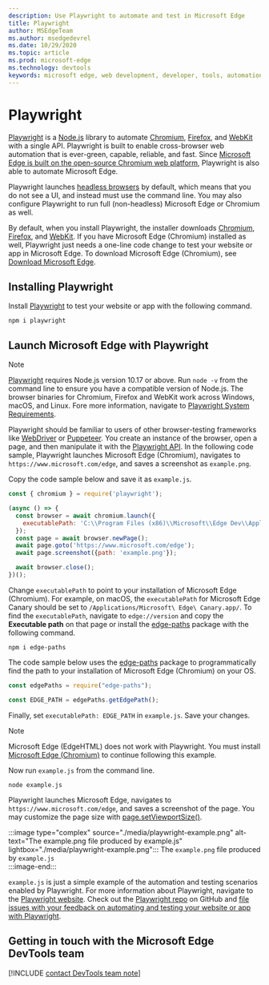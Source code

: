 ```yaml
---
description: Use Playwright to automate and test in Microsoft Edge
title: Playwright
author: MSEdgeTeam
ms.author: msedgedevrel
ms.date: 10/29/2020
ms.topic: article
ms.prod: microsoft-edge
ms.technology: devtools
keywords: microsoft edge, web development, developer, tools, automation, test, playwright, node, javascript, npm
---
```


# Playwright  

[Playwright][PlaywrightMain] is a [Node.js][NodejsMain] library to automate [Chromium][ChromiumHome], [Firefox][FirefoxMain], and [WebKit][WebKitMain] with a single API.  Playwright is built to enable cross-browser web automation that is ever-green, capable, reliable, and fast.  Since [Microsoft Edge is built on the open-source Chromium web platform][MicrosoftBlogsWindowsExperience20181206], Playwright is also able to automate Microsoft Edge.  

Playwright launches [headless browsers][WikiHeadlessBrowser] by default, which means that you do not see a UI, and instead must use the command line.  You may also configure Playwright to run full \(non-headless\) Microsoft Edge or Chromium as well.  

By default, when you install Playwright, the installer downloads [Chromium][ChromiumHome], [Firefox][FirefoxMain], and [WebKit][WebKitMain].  If you have Microsoft Edge \(Chromium\) installed as well, Playwright just needs a one-line code change to test your website or app in Microsoft Edge.  To download Microsoft Edge \(Chromium\), see [Download Microsoft Edge][MicrosoftEdgeDownload].  

## Installing Playwright  

Install [Playwright][PlaywrightMain] to test your website or app with the following command.  

```shell
npm i playwright
```  

## Launch Microsoft Edge with Playwright

> [!NOTE]
> [Playwright][PlaywrightMain] requires Node.js version 10.17 or above. Run `node -v` from the command line to ensure you have a compatible version of Node.js.  The browser binaries for Chromium, Firefox and WebKit work across Windows, macOS, and Linux. Fore more information, navigate to [Playwright System Requirements][PlaywrightSystemRequirements].  

Playwright should be familiar to users of other browser-testing frameworks like [WebDriver][WebDriverChromiumMain] or [Puppeteer][PuppeteerMain].  You create an instance of the browser, open a page, and then manipulate it with the [Playwright API][PlaywrightAPIReference].  In the following code sample, Playwright launches Microsoft Edge \(Chromium\), navigates to `https://www.microsoft.com/edge`, and saves a screenshot as `example.png`.  

Copy the code sample below and save it as `example.js`.  

```javascript
const { chromium } = require('playwright');

(async () => {
  const browser = await chromium.launch({
    executablePath: 'C:\\Program Files (x86)\\Microsoft\\Edge Dev\\Application\\msedge.exe'
  });
  const page = await browser.newPage();
  await page.goto('https://www.microsoft.com/edge');
  await page.screenshot({path: 'example.png'});

  await browser.close();
})();
```  

Change `executablePath` to point to your installation of Microsoft Edge \(Chromium\).  For example, on macOS, the `executablePath` for Microsoft Edge Canary should be set to `/Applications/Microsoft\ Edge\ Canary.app/`.  To find the `executablePath`, navigate to `edge://version` and copy the **Executable path** on that page or install the [edge-paths][npmEdgePaths] package with the following command.  

```shell
npm i edge-paths
```  

The code sample below uses the [edge-paths][npmEdgePaths] package to programmatically find the path to your installation of Microsoft Edge \(Chromium\) on your OS.

```javascript
const edgePaths = require("edge-paths");

const EDGE_PATH = edgePaths.getEdgePath();
```

Finally, set `executablePath: EDGE_PATH` in `example.js`.  Save your changes.  

> [!NOTE]
> Microsoft Edge \(EdgeHTML\) does not work with Playwright.  You must install [Microsoft Edge \(Chromium\)][MicrosoftEdgeDownload] to continue following this example.  

Now run `example.js` from the command line.  

```shell
node example.js
```  

Playwright launches Microsoft Edge, navigates to `https://www.microsoft.com/edge`, and saves a screenshot of the page.  You may customize the page size with [page.setViewportSize()][PlaywrightAPIPageSetViewport].  

:::image type="complex" source="./media/playwright-example.png" alt-text="The example.png file produced by example.js" lightbox="./media/playwright-example.png":::
    The `example.png` file produced by `example.js`  
:::image-end:::  

`example.js` is just a simple example of the automation and testing scenarios enabled by Playwright.  For more information about Playwright, navigate to the [Playwright website][PlaywrightMain].  Check out the  [Playwright repo][PlaywrightRepo] on GitHub and [file issues with your feedback on automating and testing your website or app with Playwright][PlaywrightRepoNewIssue].  

## Getting in touch with the Microsoft Edge DevTools team  

[!INCLUDE [contact DevTools team note](./devtools-guide-chromium/includes/contact-devtools-team-note.md)]  
<!-- image links -->  

<!-- links -->  

[WebdriverChromiumMain]: ./webdriver-chromium.md "WebDriver (Chromium)"  

[MicrosoftBlogsWindowsExperience20181206]: https://blogs.windows.com/windowsexperience/2018/12/06/microsoft-edge-making-the-web-better-through-more-open-source-collaboration "Microsoft Edge: Making the web better through more open-source collaboration | Microsoft Experience Blog"  

[MicrosoftEdgeDownload]: https://microsoft.com/edge "Download Microsoft Edge"  

[ChromiumHome]: https://www.chromium.org/Home "Chromium | The Chromium Projects"  

[FirefoxMain]: https://www.mozilla.org/firefox/ "Mozilla Firefox"

[NodejsMain]: https://nodejs.org "Node.js"  

[npmEdgePaths]: https://www.npmjs.com/package/edge-paths "npm | Edge Paths"

[PlaywrightMain]: https://playwright.dev/ "Playwright"  
[PlaywrightAPIReference]: https://playwright.dev/#?path=docs/api.md "Playwright API Reference"  
[PlaywrightAPIPageSetViewport]: https://playwright.dev/#?path=docs%2Fapi.md&q=pagesetviewportsizeviewportsize "page.setViewportSize(viewportSize) | Playwright API Reference"    
[PlaywrightRepo]: https://github.com/microsoft/playwright "Playwright | GitHub"  
[PlaywrightRepoNewIssue]: https://github.com/microsoft/playwright/issues/new/choose "New issue in Playwright repo | GitHub"  
[PlaywrightSystemRequirements]: https://playwright.dev/#?path=docs/intro.md&q=system-requirements "Playwright System Requirements"  

[PuppeteerMain]: ./puppeteer.md "Puppeteer"  


[WebKitMain]: https://webkit.org/ "WebKit"

[WikiHeadlessBrowser]: https://en.wikipedia.org/wiki/Headless_browser "Headless browser | Wikipedia"  
